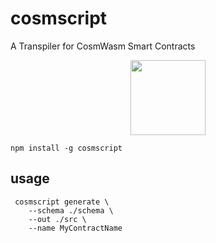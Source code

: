 # cosmscript

A Transpiler for CosmWasm Smart Contracts

<p align="center">
  <img width="120" src="https://user-images.githubusercontent.com/545047/163705368-bc899f6d-a2de-43ee-889b-dbf44e17f288.png">
</p>


```
npm install -g cosmscript
```

## usage

```
 cosmscript generate \
    --schema ./schema \
    --out ./src \
    --name MyContractName
 ```